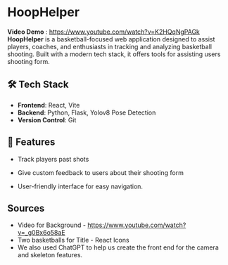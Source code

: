 # HoopHelper

**Video Demo** :  https://www.youtube.com/watch?v=K2HQqNgPAGk
**HoopHelper** is a basketball-focused web application designed to assist players, coaches, and enthusiasts in tracking and analyzing basketball shooting. Built with a modern tech stack, it offers tools for assisting users shooting form.

## 🛠️ Tech Stack

- **Frontend**: React, Vite
- **Backend**: Python, Flask, Yolov8 Pose Detection
- **Version Control**: Git

## 📌 Features
- Track players past shots

- Give custom feedback to users about their shooting form

- User-friendly interface for easy navigation.

## Sources
- Video for Background - https://www.youtube.com/watch?v=_g0Bx6o58aE
- Two basketballs for Title - React Icons
- We also used ChatGPT to help us create the front end for the camera and skeleton features.


